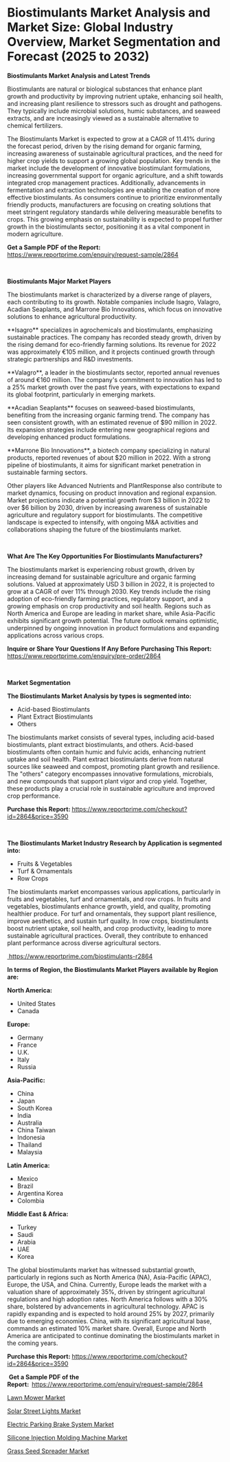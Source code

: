 <p><h1>Biostimulants Market Analysis and Market Size: Global Industry Overview, Market Segmentation and Forecast (2025 to 2032)</h1></p><p><strong>Biostimulants Market Analysis and Latest Trends</strong></p>
<p><p>Biostimulants are natural or biological substances that enhance plant growth and productivity by improving nutrient uptake, enhancing soil health, and increasing plant resilience to stressors such as drought and pathogens. They typically include microbial solutions, humic substances, and seaweed extracts, and are increasingly viewed as a sustainable alternative to chemical fertilizers.</p><p>The Biostimulants Market is expected to grow at a CAGR of 11.41% during the forecast period, driven by the rising demand for organic farming, increasing awareness of sustainable agricultural practices, and the need for higher crop yields to support a growing global population. Key trends in the market include the development of innovative biostimulant formulations, increasing governmental support for organic agriculture, and a shift towards integrated crop management practices. Additionally, advancements in fermentation and extraction technologies are enabling the creation of more effective biostimulants. As consumers continue to prioritize environmentally friendly products, manufacturers are focusing on creating solutions that meet stringent regulatory standards while delivering measurable benefits to crops. This growing emphasis on sustainability is expected to propel further growth in the biostimulants sector, positioning it as a vital component in modern agriculture.</p></p>
<p><strong>Get a Sample PDF of the Report:&nbsp;</strong> <a href="https://www.reportprime.com/enquiry/request-sample/2864?utm_campaign=3001&utm_medium=2&utm_source=Github&utm_content=ia&utm_term=17032025&utm_id=biostimulants">https://www.reportprime.com/enquiry/request-sample/2864</a></p>
<p>&nbsp;</p>
<p><strong>Biostimulants Major Market Players</strong></p>
<p><p>The biostimulants market is characterized by a diverse range of players, each contributing to its growth. Notable companies include Isagro, Valagro, Acadian Seaplants, and Marrone Bio Innovations, which focus on innovative solutions to enhance agricultural productivity.</p><p>**Isagro** specializes in agrochemicals and biostimulants, emphasizing sustainable practices. The company has recorded steady growth, driven by the rising demand for eco-friendly farming solutions. Its revenue for 2022 was approximately €105 million, and it projects continued growth through strategic partnerships and R&D investments.</p><p>**Valagro**, a leader in the biostimulants sector, reported annual revenues of around €160 million. The company's commitment to innovation has led to a 25% market growth over the past five years, with expectations to expand its global footprint, particularly in emerging markets.</p><p>**Acadian Seaplants** focuses on seaweed-based biostimulants, benefiting from the increasing organic farming trend. The company has seen consistent growth, with an estimated revenue of $90 million in 2022. Its expansion strategies include entering new geographical regions and developing enhanced product formulations.</p><p>**Marrone Bio Innovations**, a biotech company specializing in natural products, reported revenues of about $20 million in 2022. With a strong pipeline of biostimulants, it aims for significant market penetration in sustainable farming sectors.</p><p>Other players like Advanced Nutrients and PlantResponse also contribute to market dynamics, focusing on product innovation and regional expansion. Market projections indicate a potential growth from $3 billion in 2022 to over $6 billion by 2030, driven by increasing awareness of sustainable agriculture and regulatory support for biostimulants. The competitive landscape is expected to intensify, with ongoing M&A activities and collaborations shaping the future of the biostimulants market.</p></p>
<p>&nbsp;</p>
<p><strong>What Are The Key Opportunities For Biostimulants Manufacturers?</strong></p>
<p><p>The biostimulants market is experiencing robust growth, driven by increasing demand for sustainable agriculture and organic farming solutions. Valued at approximately USD 3 billion in 2022, it is projected to grow at a CAGR of over 11% through 2030. Key trends include the rising adoption of eco-friendly farming practices, regulatory support, and a growing emphasis on crop productivity and soil health. Regions such as North America and Europe are leading in market share, while Asia-Pacific exhibits significant growth potential. The future outlook remains optimistic, underpinned by ongoing innovation in product formulations and expanding applications across various crops.</p></p>
<p><strong>Inquire or Share Your Questions If Any Before Purchasing This Report:</strong> <a href="https://www.reportprime.com/enquiry/pre-order/2864?utm_campaign=3001&utm_medium=2&utm_source=Github&utm_content=ia&utm_term=17032025&utm_id=biostimulants">https://www.reportprime.com/enquiry/pre-order/2864</a></p>
<p>&nbsp;</p>
<p><strong>Market Segmentation</strong></p>
<p><strong>The Biostimulants Market Analysis by types is segmented into:</strong></p>
<p><ul><li>Acid-based Biostimulants</li><li>Plant Extract Biostimulants</li><li>Others</li></ul></p>
<p><p>The biostimulants market consists of several types, including acid-based biostimulants, plant extract biostimulants, and others. Acid-based biostimulants often contain humic and fulvic acids, enhancing nutrient uptake and soil health. Plant extract biostimulants derive from natural sources like seaweed and compost, promoting plant growth and resilience. The "others" category encompasses innovative formulations, microbials, and new compounds that support plant vigor and crop yield. Together, these products play a crucial role in sustainable agriculture and improved crop performance.</p></p>
<p><strong>Purchase this Report:&nbsp;</strong><a href="https://www.reportprime.com/checkout?id=2864&price=3590&utm_campaign=3001&utm_medium=2&utm_source=Github&utm_content=ia&utm_term=17032025&utm_id=biostimulants">https://www.reportprime.com/checkout?id=2864&price=3590</a></p>
<p>&nbsp;</p>
<p><strong>The Biostimulants Market Industry Research by Application is segmented into:</strong></p>
<p><ul><li>Fruits & Vegetables</li><li>Turf & Ornamentals</li><li>Row Crops</li></ul></p>
<p><p>The biostimulants market encompasses various applications, particularly in fruits and vegetables, turf and ornamentals, and row crops. In fruits and vegetables, biostimulants enhance growth, yield, and quality, promoting healthier produce. For turf and ornamentals, they support plant resilience, improve aesthetics, and sustain turf quality. In row crops, biostimulants boost nutrient uptake, soil health, and crop productivity, leading to more sustainable agricultural practices. Overall, they contribute to enhanced plant performance across diverse agricultural sectors.</p></p>
<p><a href="https://www.reportprime.com/biostimulants-r2864?utm_campaign=3001&utm_medium=2&utm_source=Github&utm_content=ia&utm_term=17032025&utm_id=biostimulants">&nbsp;https://www.reportprime.com/biostimulants-r2864</a></p>
<p><strong>In terms of Region, the Biostimulants Market Players available by Region are:</strong></p>
<p>
    <p> <strong> North America: </strong>
        <ul>
            <li>United States</li>
            <li>Canada</li>
        </ul>
        </p> 
    <p> <strong> Europe: </strong>
        <ul>
            <li>Germany</li>
            <li>France</li>
            <li>U.K.</li>
            <li>Italy</li>
            <li>Russia</li>
        </ul>
        </p> 
    <p> <strong> Asia-Pacific: </strong>
        <ul>
            <li>China</li>
            <li>Japan</li>
            <li>South Korea</li>
            <li>India</li>
            <li>Australia</li>
            <li>China Taiwan</li>
            <li>Indonesia</li>
            <li>Thailand</li>
            <li>Malaysia</li>
        </ul>
        </p> 
    <p> <strong> Latin America: </strong>
        <ul>
            <li>Mexico</li>
            <li>Brazil</li>
            <li>Argentina Korea</li>
            <li>Colombia</li>
        </ul>
        </p> 
    <p> <strong> Middle East & Africa: </strong>
        <ul>
            <li>Turkey</li>
            <li>Saudi</li>
            <li>Arabia</li>
            <li>UAE</li>
            <li>Korea</li>
        </ul>
    </p>
    </p>
<p><p>The global biostimulants market has witnessed substantial growth, particularly in regions such as North America (NA), Asia-Pacific (APAC), Europe, the USA, and China. Currently, Europe leads the market with a valuation share of approximately 35%, driven by stringent agricultural regulations and high adoption rates. North America follows with a 30% share, bolstered by advancements in agricultural technology. APAC is rapidly expanding and is expected to hold around 25% by 2027, primarily due to emerging economies. China, with its significant agricultural base, commands an estimated 10% market share. Overall, Europe and North America are anticipated to continue dominating the biostimulants market in the coming years.</p></p>
<p><strong>Purchase this Report: </strong><a href="https://www.reportprime.com/checkout?id=2864&price=3590&utm_campaign=3001&utm_medium=2&utm_source=Github&utm_content=ia&utm_term=17032025&utm_id=biostimulants">https://www.reportprime.com/checkout?id=2864&price=3590</a></p>
<p>&nbsp;<strong>Get a Sample PDF of the Report:&nbsp;&nbsp;</strong><a href="https://www.reportprime.com/enquiry/request-sample/2864?utm_campaign=3001&utm_medium=2&utm_source=Github&utm_content=ia&utm_term=17032025&utm_id=biostimulants">https://www.reportprime.com/enquiry/request-sample/2864</a></p>
<p><strong></strong></p>
<p><p><a href="https://www.linkedin.com/pulse/comprehensive-analysis-lawn-mower-market-from-2025-2032-az0te?utm_campaign=3001&utm_medium=2&utm_source=Github&utm_content=ia&utm_term=17032025&utm_id=biostimulants">Lawn Mower Market</a></p><p><a href="https://www.linkedin.com/pulse/solar-street-lights-market-size-expanding-cagr-144-period-2025-nagpe?utm_campaign=3001&utm_medium=2&utm_source=Github&utm_content=ia&utm_term=17032025&utm_id=biostimulants">Solar Street Lights Market</a></p><p><a href="https://www.linkedin.com/pulse/overview-electric-parking-brake-system-markets-expected-compoundannual-5bide?utm_campaign=3001&utm_medium=2&utm_source=Github&utm_content=ia&utm_term=17032025&utm_id=biostimulants">Electric Parking Brake System Market</a></p><p><a href="https://www.linkedin.com/pulse/evaluating-impact-latest-trends-silicone-injection-molding-rvxsc?utm_campaign=3001&utm_medium=2&utm_source=Github&utm_content=ia&utm_term=17032025&utm_id=biostimulants">Silicone Injection Molding Machine Market</a></p><p><a href="https://github.com/aidelndasse/Market-Research-Report-List-1/blob/main/grass-seed-spreader-market.md?utm_campaign=3001&utm_medium=2&utm_source=Github&utm_content=ia&utm_term=17032025&utm_id=biostimulants">Grass Seed Spreader Market</a></p></p>